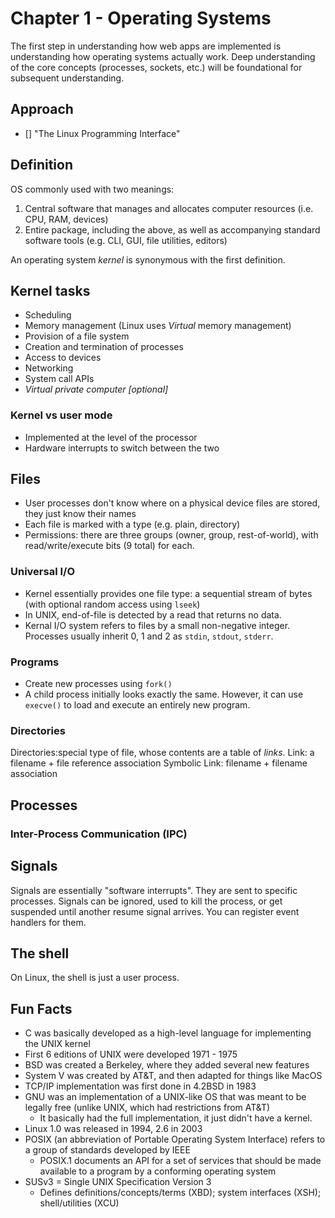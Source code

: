 # Chapter 1 - Operating Systems

The first step in understanding how web apps are implemented is understanding how operating systems actually work.
Deep understanding of the core concepts (processes, sockets, etc.) will be foundational for subsequent understanding.

## Approach

- [] "The Linux Programming Interface"

## Definition

OS commonly used with two meanings:

1. Central software that manages and allocates computer resources (i.e. CPU, RAM, devices)
2. Entire package, including the above, as well as accompanying standard software tools (e.g. CLI, GUI, file utilities, editors)

An operating system *kernel* is synonymous with the first definition.

## Kernel tasks

- Scheduling
- Memory management (Linux uses *Virtual* memory management)
- Provision of a file system
- Creation and termination of processes
- Access to devices
- Networking
- System call APIs
- *Virtual private computer \[optional\]*

### Kernel vs user mode

- Implemented at the level of the processor
- Hardware interrupts to switch between the two

## Files

- User processes don't know where on a physical device files are stored, they just know their names
- Each file is marked with a type (e.g. plain, directory)
- Permissions: there are three groups (owner, group, rest-of-world), with read/write/execute bits (9 total) for each.

### Universal I/O

- Kernel essentially provides one file type: a sequential stream of bytes (with optional random access using `lseek`)
- In UNIX, end-of-file is detected by a read that returns no data.
- Kernal I/O system refers to files by a small non-negative integer. Processes usually inherit 0, 1 and 2 as `stdin`, `stdout`, `stderr`.

### Programs

- Create new processes using `fork()`
- A child process initially looks exactly the same. However, it can use `execve()` to load and execute an entirely new program.

### Directories

Directories:special type of file, whose contents are a table of *links*.
Link: a filename + file reference association
Symbolic Link: filename + filename association

## Processes

### Inter-Process Communication (IPC)

## Signals

Signals are essentially "software interrupts". They are sent to specific processes.
Signals can be ignored, used to kill the process, or get suspended until another resume signal arrives.
You can register event handlers for them.

## The shell

On Linux, the shell is just a user process.

## Fun Facts

- C was basically developed as a high-level language for implementing the UNIX kernel
- First 6 editions of UNIX were developed 1971 - 1975
- BSD was created a Berkeley, where they added several new features
- System V was created by AT&T, and then adapted for things like MacOS
- TCP/IP implementation was first done in 4.2BSD in 1983
- GNU was an implementation of a UNIX-like OS that was meant to be legally free (unlike UNIX, which had restrictions from AT&T)
  - It basically had the full implementation, it just didn't have a kernel.
- Linux 1.0 was released in 1994, 2.6 in 2003
- POSIX (an abbreviation of Portable Operating System Interface) refers to a group of standards developed by IEEE
  - POSIX.1 documents an API for a set of services that should be made available to a program by a conforming operating system
- SUSv3 = Single UNIX Specification Version 3
  - Defines definitions/concepts/terms (XBD); system interfaces (XSH); shell/utilities (XCU)
